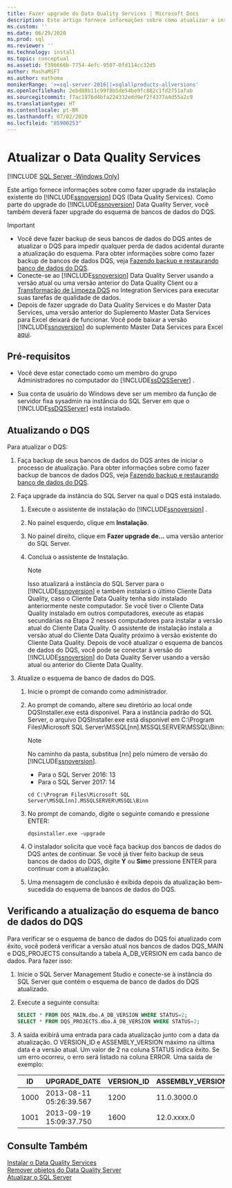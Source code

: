 ```yaml
---
title: Fazer upgrade do Data Quality Services | Microsoft Docs
description: Este artigo fornece informações sobre como atualizar a instalação existente do SQL Server DQS (Data Quality Services).
ms.custom: ''
ms.date: 06/29/2020
ms.prod: sql
ms.reviewer: ''
ms.technology: install
ms.topic: conceptual
ms.assetid: f396666b-7754-4efc-9507-0fd114cc32d5
author: MashaMSFT
ms.author: mathoma
monikerRange: '>=sql-server-2016||=sqlallproducts-allversions'
ms.openlocfilehash: 2ebd08b11c99f8b5de54be9fc882c1fd2751afab
ms.sourcegitcommit: f7ac1976d4bfa224332edd9ef2f4377a4d55a2c9
ms.translationtype: HT
ms.contentlocale: pt-BR
ms.lasthandoff: 07/02/2020
ms.locfileid: "85900253"
---
```

# <a name="upgrade-data-quality-services"></a>Atualizar o Data Quality Services

[!INCLUDE [SQL Server -Windows Only](../../includes/applies-to-version/sql-windows-only.md)]

Este artigo fornece informações sobre como fazer upgrade da instalação existente do [!INCLUDE[ssnoversion](../../includes/ssnoversion-md.md)] DQS (Data Quality Services). Como parte do upgrade do [!INCLUDE[ssnoversion](../../includes/ssnoversion-md.md)] Data Quality Server, você também deverá fazer upgrade do esquema de bancos de dados do DQS.  
  
> [!IMPORTANT]
>  -   Você deve fazer backup de seus bancos de dados do DQS antes de atualizar o DQS para impedir qualquer perda de dados acidental durante a atualização do esquema. Para obter informações sobre como fazer backup de bancos de dados DQS, veja [Fazendo backup e restaurando banco de dados do DQS](../../data-quality-services/backing-up-and-restoring-dqs-databases.md).  
> -   Conecte-se ao [!INCLUDE[ssnoversion](../../includes/ssnoversion-md.md)] Data Quality Server usando a versão atual ou uma versão anterior do Data Quality Client ou a [Transformação de Limpeza DQS](../../integration-services/data-flow/transformations/dqs-cleansing-transformation.md) no Integration Services para executar suas tarefas de qualidade de dados.  
> -   Depois de fazer upgrade do Data Quality Services e do Master Data Services, uma versão anterior do Suplemento Master Data Services para Excel deixará de funcionar. Você pode baixar a versão [!INCLUDE[ssnoversion](../../includes/ssnoversion-md.md)] do suplemento Master Data Services para Excel [aqui](https://go.microsoft.com/fwlink/?LinkID=506665).  
  
##  <a name="prerequisites"></a><a name="Prerequisites"></a> Pré-requisitos  
  
-   Você deve estar conectado como um membro do grupo Administradores no computador do [!INCLUDE[ssDQSServer](../../includes/ssdqsserver-md.md)] .  
  
-   Sua conta de usuário do Windows deve ser um membro da função de servidor fixa sysadmin na instância do SQL Server em que o [!INCLUDE[ssDQSServer](../../includes/ssdqsserver-md.md)] está instalado.  
  
##  <a name="upgrading-dqs"></a><a name="Upgrade"></a> Atualizando o DQS  
 Para atualizar o DQS:  
  
1.  Faça backup de seus bancos de dados do DQS antes de iniciar o processo de atualização. Para obter informações sobre como fazer backup de bancos de dados DQS, veja [Fazendo backup e restaurando banco de dados do DQS](../../data-quality-services/backing-up-and-restoring-dqs-databases.md).  
  
2.  Faça upgrade da instância do SQL Server na qual o DQS está instalado.  
  
    1.  Execute o assistente de instalação do [!INCLUDE[ssnoversion](../../includes/ssnoversion-md.md)] .  
  
    2.  No painel esquerdo, clique em **Instalação**.  
  
    3.  No painel direito, clique em **Fazer upgrade de...** uma versão anterior do SQL Server.  
  
    4.  Conclua o assistente de Instalação.  
  
        > [!NOTE]  
        >  Isso atualizará a instância do SQL Server para o [!INCLUDE[ssnoversion](../../includes/ssnoversion-md.md)] e também instalará o último Cliente Data Quality, caso o Cliente Data Quality tenha sido instalado anteriormente neste computador. Se você tiver o Cliente Data Quality instalado em outros computadores, execute as etapas secundárias na Etapa 2 nesses computadores para instalar a versão atual do Cliente Data Quality. O assistente de instalação instala a versão atual do Cliente Data Quality próximo à versão existente do Cliente Data Quality. Depois de você atualizar o esquema de bancos de dados do DQS, você pode se conectar à versão do [!INCLUDE[ssnoversion](../../includes/ssnoversion-md.md)] do Data Quality Server usando a versão atual ou anterior do Cliente Data Quality.  
  
3.  Atualize o esquema de banco de dados do DQS.  
  
    1.  Inicie o prompt de comando como administrador.  
  
    2.  Ao prompt de comando, altere seu diretório ao local onde DQSInstaller.exe está disponível. Para a instância padrão do SQL Server, o arquivo DQSInstaller.exe está disponível em C:\Program Files\Microsoft SQL Server\MSSQL[nn].MSSQLSERVER\MSSQL\Binn:  

        >[!NOTE]
        >No caminho da pasta, substitua [nn] pelo número de versão do [!INCLUDE[ssnoversion](../../includes/ssnoversion-md.md)].
        >- Para o SQL Server 2016: 13
        >- Para o SQL Server 2017: 14
    
        ```console
        cd C:\Program Files\Microsoft SQL Server\MSSQL[nn].MSSQLSERVER\MSSQL\Binn  
        ```  
  
    3.  No prompt de comando, digite o seguinte comando e pressione ENTER:  
  
        ```console
        dqsinstaller.exe -upgrade  
        ```  
  
    4.  O instalador solicita que você faça backup dos bancos de dados do DQS antes de continuar. Se você já tiver feito backup de seus bancos de dados do DQS, digite **Y** ou **Sim**e pressione ENTER para continuar com a atualização.  
  
    5.  Uma mensagem de conclusão é exibida depois da atualização bem-sucedida do esquema de bancos de dados do DQS.  
  
##  <a name="verifying-the-dqs-databases-schema-upgrade"></a><a name="Verify"></a> Verificando a atualização do esquema de banco de dados do DQS  
 Para verificar se o esquema de banco de dados do DQS foi atualizado com êxito, você poderá verificar a versão atual nos bancos de dados DQS_MAIN e DQS_PROJECTS consultando a tabela A_DB_VERSION em cada banco de dados. Para fazer isso:  
  
1.  Inicie o SQL Server Management Studio e conecte-se à instância do SQL Server que contém o esquema de banco de dados do DQS atualizado.  
  
2.  Execute a seguinte consulta:  
  
    ```sql
    SELECT * FROM DQS_MAIN.dbo.A_DB_VERSION WHERE STATUS=2;  
    SELECT * FROM DQS_PROJECTS.dbo.A_DB_VERSION WHERE STATUS=2;  
    ```  
  
3.  A saída exibirá uma entrada para cada atualização junto com a data da atualização. O VERSION_ID e ASSEMBLY_VERSION máximo na última data é a versão atual. Um valor de 2 na coluna STATUS indica êxito. Se um erro ocorreu, o erro será listado na coluna ERROR. Uma saída de exemplo:  
  
    |ID|UPGRADE_DATE|VERSION_ID|ASSEMBLY_VERSION|USER_NAME|STATUS|ERROR|  
    |--------|-------------------|-----------------|-----------------------|----------------|------------|-----------|  
    |1000|2013-08-11 05:26:39.567|1200|11.0.3000.0|\<DOMAIN\UserName>|2||  
    |1001|2013-09-19 15:09:37.750|1600|12.0.xxxx.0|\<DOMAIN\UserName>|2||  
  
## <a name="see-also"></a>Consulte Também  
 [Instalar o Data Quality Services](../../data-quality-services/install-windows/install-data-quality-services.md)   
 [Remover objetos do Data Quality Server](../../sql-server/install/remove-data-quality-server-objects.md)   
 [Atualizar o SQL Server](../../database-engine/install-windows/upgrade-sql-server.md)  
  
  
